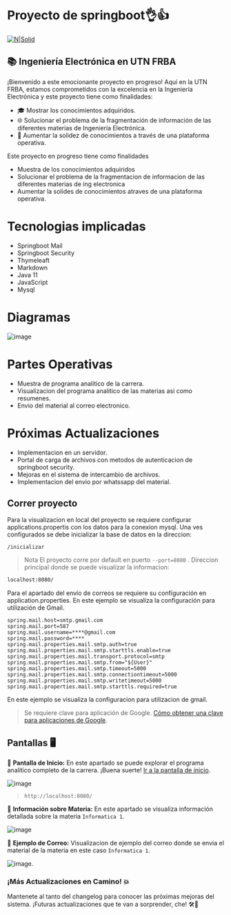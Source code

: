 # Proyecto de springboot👌👍
[![N|Solid](https://www.utn.edu.ar/images/logo-utn.png)](https://www.utn.edu.ar/es/)
## 📚 Ingeniería Electrónica en UTN FRBA

¡Bienvenido a este emocionante proyecto en progreso! Aquí en la UTN FRBA, estamos comprometidos con la excelencia en la Ingeniería Electrónica y este proyecto tiene como finalidades:

- 🎓 Mostrar los conocimientos adquiridos.
- 🌐 Solucionar el problema de la fragmentación de información de las diferentes materias de Ingeniería Electrónica.
- 🧠 Aumentar la solidez de conocimientos a través de una plataforma operativa.


Este proyecto en progreso tiene como finalidades
- Muestra de los conocimientos adquiridos
- Solucionar el problema de la fragmentacion de informacion de las diferentes materias de ing electronica
- Aumentar la solides de conocimientos atraves de una plataforma operativa.
# Tecnologias implicadas
* Springboot Mail
* Springboot Security
* Thymeleaft
* Markdown
* Java 11
* JavaScript
* Mysql


 # Diagramas

![image](https://github.com/fabian3117/programaAnaliticoElectronica/assets/34560661/1869d5ea-1cce-4855-b531-b63f24ed086c)


# Partes Operativas
* Muestra de programa analitico de la carrera.
* Visualizacion del programa analitico de las materias asi como resumenes.
* Envio del material al correo electronico.

#  Próximas Actualizaciones
* Implementacion en un servidor.
* Portal de carga de archivos con metodos de autenticacion de springboot security.
* Mejoras en el sistema de intercambio de archivos.
* Implementacion del envio por whatssapp del material.
## Correr proyecto
Para la visualizacion en local del proyecto se requiere configurar applications.propertis con los datos para la conexion mysql.
Una ves configurados se debe inicializar la base de datos en la direccion:
```
/inicializar
```
> Nota El proyecto corre por default en puerto `--port=8080` .
Direccion principal donde se puede visualizar la informacion:
```sh
localhost:8080/
```
Para el apartado del envío de correos se requiere su configuración en application.properties. En este ejemplo se visualiza la configuración para utilización de Gmail.
```
spring.mail.host=smtp.gmail.com
spring.mail.port=587
spring.mail.username=****@gmail.com
spring.mail.password=****
spring.mail.properties.mail.smtp.auth=true
spring.mail.properties.mail.smtp.starttls.enable=true
spring.mail.properties.mail.transport.protocol=smtp
spring.mail.properties.mail.smtp.from="${User}"
spring.mail.properties.mail.smtp.timeout=5000
spring.mail.properties.mail.smtp.connectiontimeout=5000
spring.mail.properties.mail.smtp.writetimeout=5000
spring.mail.properties.mail.smtp.starttls.required=true
```

En este ejemplo se visualiza la configuracion para utilizacion de gmail.

> Se requiere clave para aplicación de Google. [Cómo obtener una clave para aplicaciones de Google](https://support.google.com/mail/answer/185833?hl=es-419).


## Pantallas 🖥️
🚀 **Pantalla de Inicio:** En este apartado se puede  explorar el programa analítico completo de la carrera. ¡Buena suerte! [Ir a la pantalla de inicio](http://localhost:8080/).


![image](https://github.com/fabian3117/programaAnaliticoElectronica/assets/34560661/b589d884-993e-4fcc-9261-04e921a50565)

> `http://localhost:8080/`

📘 **Información sobre Materia:** En este apartado se visualiza información detallada sobre la materia `Informatica 1`.


![image](https://github.com/fabian3117/programaAnaliticoElectronica/assets/34560661/b2cf0c49-cecb-4f65-9344-cc4cd654679d)


📧 **Ejemplo de Correo:** Visualizacion de ejemplo del correo donde se envia el material de la materia en este caso `Informatica 1`.

![image](https://github.com/fabian3117/programaAnaliticoElectronica/assets/34560661/d636d52d-4d23-475f-bd80-23d2f2e7dc9a).

### ¡Más Actualizaciones en Camino! 💥

Mantenete al tanto del changelog para conocer las próximas mejoras del sistema. ¡Futuras actualizaciones que te van a sorprender, che! 🛠️🚀



